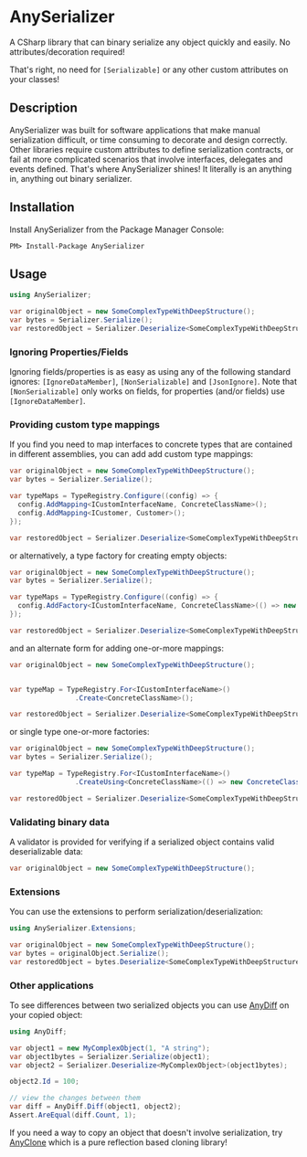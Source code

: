 # AnySerializer

A CSharp library that can binary serialize any object quickly and easily. No attributes/decoration required!

That's right, no need for `[Serializable]` or any other custom attributes on your classes!

## Description

AnySerializer was built for software applications that make manual serialization difficult, or time consuming to decorate and design correctly. Other libraries require custom attributes to define serialization contracts, or fail at more complicated scenarios that involve interfaces, delegates and events defined. That's where AnySerializer shines! It literally is an anything in, anything out binary serializer.

## Installation
Install AnySerializer from the Package Manager Console:
```
PM> Install-Package AnySerializer
```

## Usage

```csharp
using AnySerializer;

var originalObject = new SomeComplexTypeWithDeepStructure();
var bytes = Serializer.Serialize();
var restoredObject = Serializer.Deserialize<SomeComplexTypeWithDeepStructure>(bytes);

```

### Ignoring Properties/Fields

Ignoring fields/properties is as easy as using any of the following standard ignores: `[IgnoreDataMember]`, `[NonSerializable]` and `[JsonIgnore]`. Note that `[NonSerializable]` only works on fields, for properties (and/or fields) use `[IgnoreDataMember]`.

### Providing custom type mappings

If you find you need to map interfaces to concrete types that are contained in different assemblies, you can add add custom type mappings:

```csharp
var originalObject = new SomeComplexTypeWithDeepStructure();
var bytes = Serializer.Serialize();

var typeMaps = TypeRegistry.Configure((config) => {
  config.AddMapping<ICustomInterfaceName, ConcreteClassName>();
  config.AddMapping<ICustomer, Customer>();
});

var restoredObject = Serializer.Deserialize<SomeComplexTypeWithDeepStructure>(bytes, typeMaps);
```

or alternatively, a type factory for creating empty objects:

```csharp
var originalObject = new SomeComplexTypeWithDeepStructure();
var bytes = Serializer.Serialize();

var typeMaps = TypeRegistry.Configure((config) => {
  config.AddFactory<ICustomInterfaceName, ConcreteClassName>(() => new ConcreteClassName());
});

var restoredObject = Serializer.Deserialize<SomeComplexTypeWithDeepStructure>(bytes, typeMaps);
```

and an alternate form for adding one-or-more mappings:

```csharp
var originalObject = new SomeComplexTypeWithDeepStructure();


var typeMap = TypeRegistry.For<ICustomInterfaceName>()
                .Create<ConcreteClassName>();

var restoredObject = Serializer.Deserialize<SomeComplexTypeWithDeepStructure>(typeMap);
```

or single type one-or-more factories:

```csharp
var originalObject = new SomeComplexTypeWithDeepStructure();
var bytes = Serializer.Serialize();

var typeMap = TypeRegistry.For<ICustomInterfaceName>()
                .CreateUsing<ConcreteClassName>(() => new ConcreteClassName());

var restoredObject = Serializer.Deserialize<SomeComplexTypeWithDeepStructure>(bytes, typeMap);
```

### Validating binary data

A validator is provided for verifying if a serialized object contains valid deserializable data:

```csharp
var originalObject = new SomeComplexTypeWithDeepStructure();
```

### Extensions

You can use the extensions to perform serialization/deserialization:

```csharp
using AnySerializer.Extensions;

var originalObject = new SomeComplexTypeWithDeepStructure();
var bytes = originalObject.Serialize();
var restoredObject = bytes.Deserialize<SomeComplexTypeWithDeepStructure>();
```

### Other applications

To see differences between two serialized objects you can use [AnyDiff](https://github.com/replaysMike/AnyDiff) on your copied object:

```csharp
using AnyDiff;

var object1 = new MyComplexObject(1, "A string");
var object1bytes = Serializer.Serialize(object1);
var object2 = Serializer.Deserialize<MyComplexObject>(object1bytes);

object2.Id = 100;

// view the changes between them
var diff = AnyDiff.Diff(object1, object2);
Assert.AreEqual(diff.Count, 1);
```

If you need a way to copy an object that doesn't involve serialization, try [AnyClone](https://github.com/replaysMike/AnyClone) which is a pure reflection based cloning library!
